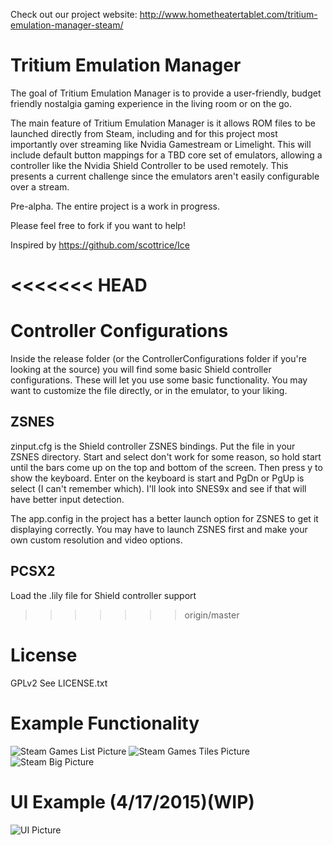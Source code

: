 Check out our project website: http://www.hometheatertablet.com/tritium-emulation-manager-steam/

# Tritium Emulation Manager 
The goal of Tritium Emulation Manager is to provide a user-friendly, budget friendly nostalgia gaming experience in the living room or on the go.

The main feature of Tritium Emulation Manager is it allows ROM files to be launched directly from Steam, including and for this project most importantly over streaming like Nvidia Gamestream or Limelight. This will include default button mappings for a TBD core set of emulators, allowing a controller like the Nvidia Shield Controller to be used remotely. This presents a current challenge since the emulators aren't easily configurable over a stream.

Pre-alpha. The entire project is a work in progress.

Please feel free to fork if you want to help!

Inspired by https://github.com/scottrice/Ice

<<<<<<< HEAD
=======
# Controller Configurations
Inside the release folder (or the ControllerConfigurations folder if you're looking at the source) you will find some basic Shield controller configurations.
These will let you use some basic functionality. You may want to customize the file directly, or in the emulator, to your liking.

## ZSNES
zinput.cfg is the Shield controller ZSNES bindings. Put the file in your ZSNES directory. 
Start and select don't work for some reason, so hold start until the bars come up on the top and bottom of the screen.
Then press y to show the keyboard. Enter on the keyboard is start and PgDn or PgUp is select (I can't remember which). 
I'll look into SNES9x and see if that will have better input detection.

The app.config in the project has a better launch option for ZSNES to get it displaying correctly. 
You may have to launch ZSNES first and make your own custom resolution and video options.

## PCSX2
Load the .lily file for Shield controller support

>>>>>>> origin/master
# License
GPLv2 See LICENSE.txt

# Example Functionality
![Steam Games List Picture](http://i.imgur.com/ABagi9C.png)
![Steam Games Tiles Picture](http://i.imgur.com/UoSqv6n.png)
![Steam Big Picture](http://i.imgur.com/JLEBGkY.jpg)

# UI Example (4/17/2015)(WIP)
![UI Picture](http://i.imgur.com/KLmI1iJ.png)
